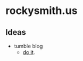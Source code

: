 rockysmith.us
=============

## Ideas

- tumble blog
  - [do it](https://www.youtube.com/watch?v=JoqDYcCDOTg).
